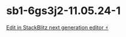 # sb1-6gs3j2-11.05.24-1

[Edit in StackBlitz next generation editor ⚡️](https://stackblitz.com/~/github.com/CurtisCowgill/sb1-6gs3j2-11.05.24-1)